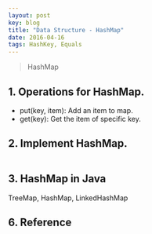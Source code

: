 ```yaml
---
layout: post
key: blog
title: "Data Structure - HashMap"
date: 2016-04-16
tags: HashKey, Equals
---
```


> HashMap

## 1. Operations for HashMap.
* put(key, item): Add an item to map.
* get(key): Get the item of specific key.

## 2. Implement HashMap.
```java
```

## 3. HashMap in Java
TreeMap, HashMap, LinkedHashMap

## 6. Reference
